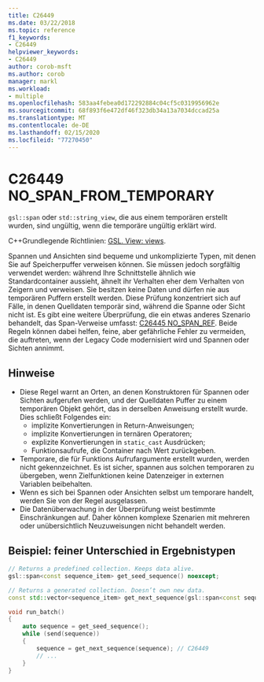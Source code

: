 ```yaml
---
title: C26449
ms.date: 03/22/2018
ms.topic: reference
f1_keywords:
- C26449
helpviewer_keywords:
- C26449
author: corob-msft
ms.author: corob
manager: markl
ms.workload:
- multiple
ms.openlocfilehash: 583aa4febea0d172292884c04cf5c0319956962e
ms.sourcegitcommit: 68f893f6e472df46f323db34a13a7034dccad25a
ms.translationtype: MT
ms.contentlocale: de-DE
ms.lasthandoff: 02/15/2020
ms.locfileid: "77270450"
---
```

# <a name="c26449-no_span_from_temporary"></a>C26449 NO_SPAN_FROM_TEMPORARY

`gsl::span` oder `std::string_view`, die aus einem temporären erstellt wurden, sind ungültig, wenn die temporäre ungültig erklärt wird.

C++Grundlegende Richtlinien: [GSL. View: views](https://github.com/isocpp/CppCoreGuidelines/blob/master/CppCoreGuidelines.md#gslview-views).

Spannen und Ansichten sind bequeme und unkomplizierte Typen, mit denen Sie auf Speicherpuffer verweisen können. Sie müssen jedoch sorgfältig verwendet werden: während Ihre Schnittstelle ähnlich wie Standardcontainer aussieht, ähnelt ihr Verhalten eher dem Verhalten von Zeigern und verweisen. Sie besitzen keine Daten und dürfen nie aus temporären Puffern erstellt werden. Diese Prüfung konzentriert sich auf Fälle, in denen Quelldaten temporär sind, während die Spanne oder Sicht nicht ist. Es gibt eine weitere Überprüfung, die ein etwas anderes Szenario behandelt, das Span-Verweise umfasst: [C26445 NO_SPAN_REF](c26445.md). Beide Regeln können dabei helfen, feine, aber gefährliche Fehler zu vermeiden, die auftreten, wenn der Legacy Code modernisiert wird und Spannen oder Sichten annimmt.

## <a name="remarks"></a>Hinweise

- Diese Regel warnt an Orten, an denen Konstruktoren für Spannen oder Sichten aufgerufen werden, und der Quelldaten Puffer zu einem temporären Objekt gehört, das in derselben Anweisung erstellt wurde. Dies schließt Folgendes ein:
  - implizite Konvertierungen in Return-Anweisungen;
  - implizite Konvertierungen in ternären Operatoren;
  - explizite Konvertierungen in `static_cast` Ausdrücken;
  - Funktionsaufrufe, die Container nach Wert zurückgeben.
- Temporare, die für Funktions Aufrufargumente erstellt wurden, werden nicht gekennzeichnet. Es ist sicher, spannen aus solchen temporaren zu übergeben, wenn Zielfunktionen keine Datenzeiger in externen Variablen beibehalten.
- Wenn es sich bei Spannen oder Ansichten selbst um temporare handelt, werden Sie von der Regel ausgelassen.
- Die Datenüberwachung in der Überprüfung weist bestimmte Einschränkungen auf. Daher können komplexe Szenarien mit mehreren oder unübersichtlich Neuzuweisungen nicht behandelt werden.

## <a name="example-subtle-difference-in-result-types"></a>Beispiel: feiner Unterschied in Ergebnistypen

```cpp
// Returns a predefined collection. Keeps data alive.
gsl::span<const sequence_item> get_seed_sequence() noexcept;

// Returns a generated collection. Doesn’t own new data.
const std::vector<sequence_item> get_next_sequence(gsl::span<const sequence_item>);

void run_batch()
{
    auto sequence = get_seed_sequence();
    while (send(sequence))
    {
        sequence = get_next_sequence(sequence); // C26449
        // ...
    }
}
```

